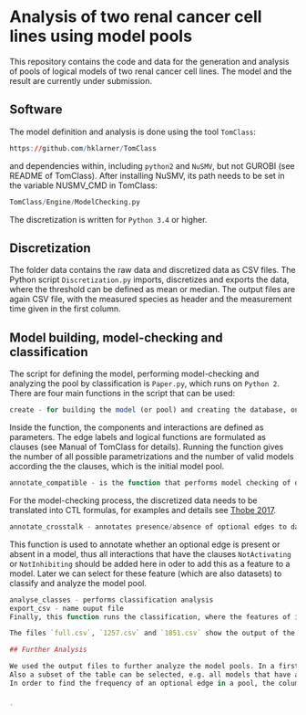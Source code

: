 # Analysis of two renal cancer cell lines using model pools
This repository contains the code and data for the generation and analysis of pools of logical models of two renal cancer cell lines.
The model and the result are currently under submission.

## Software
The model definition and analysis is done using the tool `TomClass`:

```R
https://github.com/hklarner/TomClass
```

and dependencies within, including `python2` and `NuSMV`, but not GUROBI (see README of TomClass).
After installing NuSMV, its path needs to be set in the variable NUSMV_CMD in TomClass:

```R
TomClass/Engine/ModelChecking.py
```

The discretization is written for `Python 3.4` or higher.

## Discretization

The folder data contains the raw data and discretized data as CSV files.
The Python script `Discretization.py` imports, discretizes and exports the data, where the threshold can be defined as mean or median.
The output files are again CSV file, with the measured species as header and the measurement time given in the first column.

## Model building, model-checking and classification

The script for defining the model, performing model-checking and analyzing the pool by classification is `Paper.py`, which runs on
`Python 2`. There are four main functions in the script that can be used:
```R
create - for building the model (or pool) and creating the database, only necessary once
```
Inside the function, the components and interactions are defined as parameters. The edge labels and logical functions are formulated as clauses (see Manual of TomClass for details).
Running the function gives the number of all possible parametrizations and the number of valid models according the the clauses, which is the initial model pool.
```R
annotate_compatible - is the function that performs model checking of data on pool
```
For the model-checking process, the discretized data needs to be translated into CTL formulas, for examples and details see [Thobe 2017](https://d-nb.info/1136608877/34).
```R
annotate_crosstalk - annotates presence/absence of optional edges to database, prerequisite for classification
```
This function is used to annotate whether an optional edge is present or absent in a model, thus all interactions that have the clauses `NotActivating` or `NotInhibiting` should be added here in oder to add this as a feature to a model. Later we can select for these feature (which are also datasets) to classify and analyze the model pool.
```R
analyse_classes - performs classification analysis
export_csv - name ouput file
Finally, this function runs the classification, where the features of interest need to be entered under CLASSES. The classification can also be done for a subset of models using the option RESTRICTION, e.g. selecting all datasets from one cell line gives the cell line specific pool. By adding datasets from both cell line, the classification show an empty result.

The files `full.csv`, `1257.csv` and `1851.csv` show the output of the program for either no restriction and cell line specific restrictions for MZ1257RC and MZ1851RC, respectively.

## Further Analysis

We used the output files to further analyze the model pools. In a first step, the models are sorted by the first column CROSSTALK, which is the sum of all present optional edges, thus the smallest models are on the top and the largest on the bottom. The last column SIZE gives information on how many models are in one class, which is one row of the table. The sum of the column SIZE gives the number of models in the selected pool.
Also a subset of the table can be selected, e.g. all models that have an active edge Ct_Sora_Raf. From this table, the minimal models and necessary edges can be extracted. A selection like this can also be done directly in `Paper.py` by adding Ct_Sora_Raf to the list in RESTRICTION.
In order to find the frequency of an optional edge in a pool, the column can be multiplied by SIZE, then summed up and divided by the pool size.  


`
